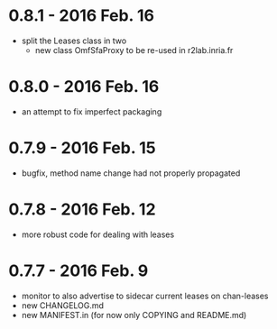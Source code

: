 # 0.8.1 - 2016 Feb. 16

* split the Leases class in two
  * new class OmfSfaProxy to be re-used in r2lab.inria.fr

# 0.8.0 - 2016 Feb. 16

* an attempt to fix imperfect packaging

# 0.7.9 - 2016 Feb. 15

* bugfix, method name change had not properly propagated 

# 0.7.8 - 2016 Feb. 12

* more robust code for dealing with leases

# 0.7.7 - 2016 Feb. 9

* monitor to also advertise to sidecar current leases on chan-leases
* new CHANGELOG.md
* new MANIFEST.in (for now only COPYING and README.md) 
